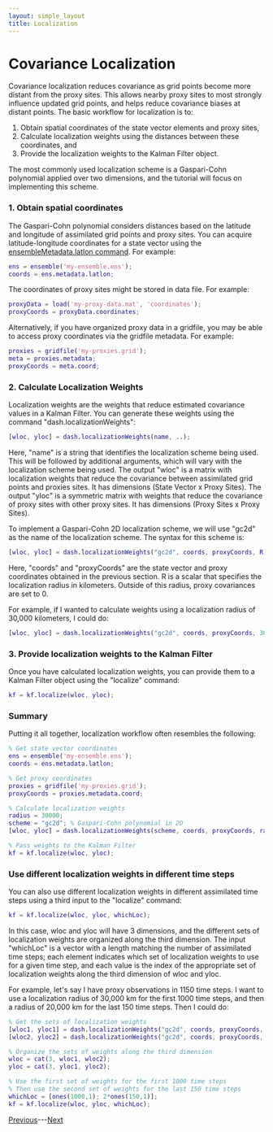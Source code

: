```yaml
---
layout: simple_layout
title: Localization
---
```


# Covariance Localization

Covariance localization reduces covariance as grid points become more distant from the proxy sites. This allows nearby proxy sites to most strongly influence updated grid points, and helps reduce covariance biases at distant points. The basic workflow for localization is to:

1. Obtain spatial coordinates of the state vector elements and proxy sites,
2. Calculate localization weights using the distances between these coordinates, and
3. Provide the localization weights to the Kalman Filter object.

The most commonly used localization scheme is a Gaspari-Cohn polynomial applied over two dimensions, and the tutorial will focus on implementing this scheme.

### 1. Obtain spatial coordinates
The Gaspari-Cohn polynomial considers distances based on the latitude and longitude of assimilated grid points and proxy sites. You can acquire latitude-longitude coordinates for a state vector using the [ensembleMetadata.latlon command](..\ensembleMetadata\latlon). For example:
```matlab
ens = ensemble('my-ensemble.ens');
coords = ens.metadata.latlon;
```

The coordinates of proxy sites might be stored in data file. For example:
```matlab
proxyData = load('my-proxy-data.mat', 'coordinates');
proxyCoords = proxyData.coordinates;
```

Alternatively, if you have organized proxy data in a gridfile, you may be able to access proxy coordinates via the gridfile metadata. For example:
```matlab
proxies = gridfile('my-proxies.grid');
meta = proxies.metadata;
proxyCoords = meta.coord;
```

### 2. Calculate Localization Weights

Localization weights are the weights that reduce estimated covariance values in a Kalman Filter. You can generate these weights using the command "dash.localizationWeights":
```matlab
[wloc, yloc] = dash.localizationWeights(name, ..);
```
Here, "name" is a string that identifies the localization scheme being used. This will be followed by additional arguments, which will vary with the localization scheme being used. The output "wloc" is a matrix with localization weights that reduce the covariance between assimilated grid points and proxies sites. It has dimensions (State Vector x Proxy Sites). The output "yloc" is a symmetric matrix with weights that reduce the covariance of proxy sites with other proxy sites. It has dimensions (Proxy Sites x Proxy Sites).

To implement a Gaspari-Cohn 2D localization scheme, we will use "gc2d" as the name of the localization scheme. The syntax for this scheme is:
```matlab
[wloc, yloc] = dash.localizationWeights("gc2d", coords, proxyCoords, R);
```
Here, "coords" and "proxyCoords" are the state vector and proxy coordinates obtained in the previous section. R is a scalar that specifies the localization radius in kilometers. Outside of this radius, proxy covariances are set to 0.

For example, if I wanted to calculate weights using a localization radius of 30,000 kilometers, I could do:
```matlab
[wloc, yloc] = dash.localizationWeights("gc2d", coords, proxyCoords, 30000);
```

### 3. Provide localization weights to the Kalman Filter

Once you have calculated localization weights, you can provide them to a Kalman Filter object using the "localize" command:
```matlab
kf = kf.localize(wloc, yloc);
```

### Summary

Putting it all together, localization workflow often resembles the following:
```matlab
% Get state vector coordinates
ens = ensemble('my-ensemble.ens');
coords = ens.metadata.latlon;

% Get proxy coordinates
proxies = gridfile('my-proxies.grid');
proxyCoords = proxies.metadata.coord;

% Calculate localization weights
radius = 30000;
scheme = "gc2d"; % Gaspari-Cohn polynomial in 2D
[wloc, yloc] = dash.localizationWeights(scheme, coords, proxyCoords, radius);

% Pass weights to the Kalman Filter
kf = kf.localize(wloc, yloc);
```

### Use different localization weights in different time steps

You can also use different localization weights in different assimilated time steps using a third input to the "localize" command:
```matlab
kf = kf.localize(wloc, yloc, whichLoc);
```
In this case, wloc and yloc will have 3 dimensions, and the different sets of localization weights are organized along the third dimension. The input "whichLoc" is a vector with a length matching the number of assimilated time steps; each element indicates which set of localization weights to use for a given time step, and each value is the index of the appropriate set of localization weights along the third dimension of wloc and yloc.

For example, let's say I have proxy observations in 1150 time steps. I want to use a localization radius of 30,000 km for the first 1000 time steps, and then a radius of 20,000 km for the last 150 time steps. Then I could do:
```matlab
% Get the sets of localization weights
[wloc1, yloc1] = dash.localizationWeights("gc2d", coords, proxyCoords, 30000);
[wloc2, yloc2] = dash.localizationWeights("gc2d", coords, proxyCoords, 20000);

% Organize the sets of weights along the third dimension
wloc = cat(3, wloc1, wloc2);
yloc = cat(3, yloc1, yloc2);

% Use the first set of weights for the first 1000 time steps
% Then use the second set of weights for the last 150 time steps
whichLoc = [ones(1000,1); 2*ones(150,1)];
kf = kf.localize(wloc, yloc, whichLoc);
```

[Previous](covariance)---[Next](blend)
